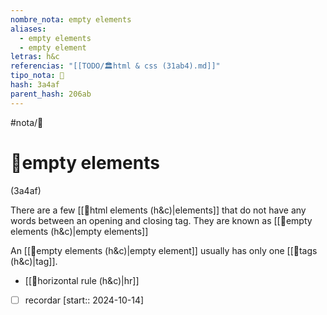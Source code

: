 ```yaml
---
nombre_nota: empty elements
aliases:
  - empty elements
  - empty element
letras: h&c
referencias: "[[TODO/🏛️html & css (31ab4).md]]"
tipo_nota: 📑
hash: 3a4af
parent_hash: 206ab
---
```


#nota/📑

# 📑empty elements
<div class="hash">(3a4af)</div>

There are a few [[📑html elements (h&c)|elements]] that do not have any words between an opening and closing tag. They are known as [[📑empty elements (h&c)|empty elements]]

An [[📑empty elements (h&c)|empty element]] usually has only one [[📑tags (h&c)|tag]].


- [[📑horizontal rule (h&c)|hr]]


- [ ] recordar  [start:: 2024-10-14]

